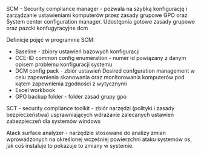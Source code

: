
SCM - Security compliance manager - pozwala na szybką konfigurację i zarządzanie ustawieniami komputerów przez zasady grupowe GPO oraz System center configuration manager. Udostępnia gotowe zasady grupowe oraz pazcki konfugyracyjne dcm

Definicje pojęć w programnie SCM:
- Baseline - zbiory ustawień bazowych konfiguracji
- CCE-ID common config enumeration - numer id powiązany z danym opisem problemu konfiguracji systemu
- DCM config pack - zbiór ustawień Desired confguration management w celu zapewnienia skanowania oraz monitorowania komputerów pod kątem zapewnienia zgodności z wytycznymi
- Excel workbook
- GPO backup folder - folder zasad grupy gpo

SCT - security compliance toolkit - zbiór narzędzi (polityki i zasady bezpieczeństwa) usprawniających wdrażanie zalecanych ustawień zabezpieczeń dla systemów windows

Atack surface analyzer - narzędzie stosowane do analizy zmian wprowadzonych na określonej wcześniej powierzchni ataku systemów os, jak coś instaluje to pokazuje to zmiany w systemie.